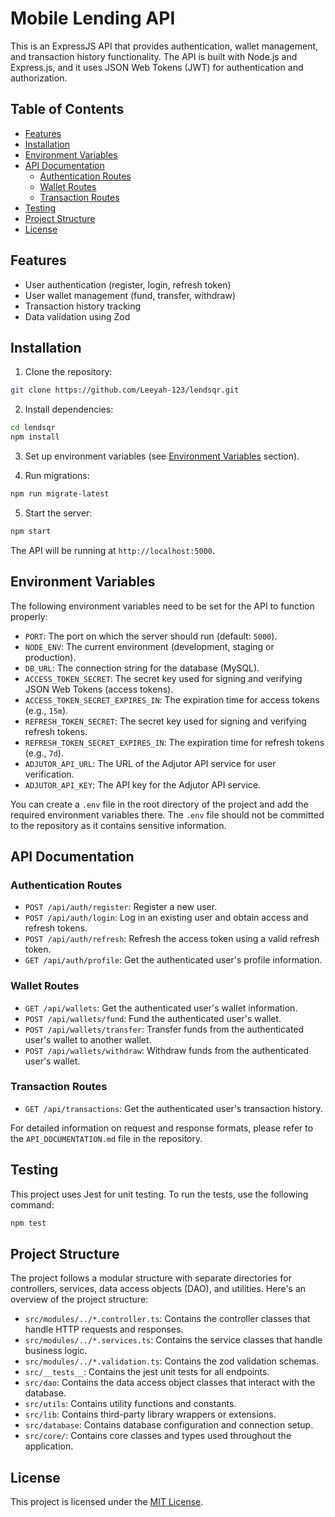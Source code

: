 # Mobile Lending API

This is an ExpressJS API that provides authentication, wallet management, and transaction history functionality. The API is built with Node.js and Express.js, and it uses JSON Web Tokens (JWT) for authentication and authorization.

## Table of Contents

- [Features](#features)
- [Installation](#installation)
- [Environment Variables](#environment-variables)
- [API Documentation](#api-documentation)
  - [Authentication Routes](#authentication-routes)
  - [Wallet Routes](#wallet-routes)
  - [Transaction Routes](#transaction-routes)
- [Testing](#testing)
- [Project Structure](#project-structure)
- [License](#license)

## Features

- User authentication (register, login, refresh token)
- User wallet management (fund, transfer, withdraw)
- Transaction history tracking
- Data validation using Zod

## Installation

1. Clone the repository:

```bash
git clone https://github.com/Leeyah-123/lendsqr.git
```

2. Install dependencies:

```bash
cd lendsqr
npm install
```

3. Set up environment variables (see [Environment Variables](#environment-variables) section).

4. Run migrations:

```bash
npm run migrate-latest
```

5. Start the server:

```bash
npm start
```

The API will be running at `http://localhost:5000`.

## Environment Variables

The following environment variables need to be set for the API to function properly:

- `PORT`: The port on which the server should run (default: `5000`).
- `NODE_ENV`: The current environment (development, staging or production).
- `DB_URL`: The connection string for the database (MySQL).
- `ACCESS_TOKEN_SECRET`: The secret key used for signing and verifying JSON Web Tokens (access tokens).
- `ACCESS_TOKEN_SECRET_EXPIRES_IN`: The expiration time for access tokens (e.g., `15m`).
- `REFRESH_TOKEN_SECRET`: The secret key used for signing and verifying refresh tokens.
- `REFRESH_TOKEN_SECRET_EXPIRES_IN`: The expiration time for refresh tokens (e.g., `7d`).
- `ADJUTOR_API_URL`: The URL of the Adjutor API service for user verification.
- `ADJUTOR_API_KEY`: The API key for the Adjutor API service.

You can create a `.env` file in the root directory of the project and add the required environment variables there. The `.env` file should not be committed to the repository as it contains sensitive information.

## API Documentation

### Authentication Routes

- `POST /api/auth/register`: Register a new user.
- `POST /api/auth/login`: Log in an existing user and obtain access and refresh tokens.
- `POST /api/auth/refresh`: Refresh the access token using a valid refresh token.
- `GET /api/auth/profile`: Get the authenticated user's profile information.

### Wallet Routes

- `GET /api/wallets`: Get the authenticated user's wallet information.
- `POST /api/wallets/fund`: Fund the authenticated user's wallet.
- `POST /api/wallets/transfer`: Transfer funds from the authenticated user's wallet to another wallet.
- `POST /api/wallets/withdraw`: Withdraw funds from the authenticated user's wallet.

### Transaction Routes

- `GET /api/transactions`: Get the authenticated user's transaction history.

For detailed information on request and response formats, please refer to the `API_DOCUMENTATION.md` file in the repository.

## Testing

This project uses Jest for unit testing. To run the tests, use the following command:

```bash
npm test
```

## Project Structure

The project follows a modular structure with separate directories for controllers, services, data access objects (DAO), and utilities. Here's an overview of the project structure:

- `src/modules/../*.controller.ts`: Contains the controller classes that handle HTTP requests and responses.
- `src/modules/../*.services.ts`: Contains the service classes that handle business logic.
- `src/modules/../*.validation.ts`: Contains the zod validation schemas.
- `src/__tests__`: Contains the jest unit tests for all endpoints.
- `src/dao`: Contains the data access object classes that interact with the database.
- `src/utils`: Contains utility functions and constants.
- `src/lib`: Contains third-party library wrappers or extensions.
- `src/database`: Contains database configuration and connection setup.
- `src/core/`: Contains core classes and types used throughout the application.

## License

This project is licensed under the [MIT License](LICENSE).
